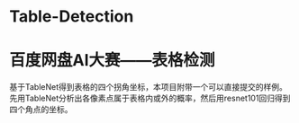 # Table-Detection
# 百度网盘AI大赛——表格检测

基于TableNet得到表格的四个拐角坐标，本项目附带一个可以直接提交的样例。
先用TableNet分析出各像素点属于表格内或外的概率，然后用resnet101回归得到四个角点的坐标。
